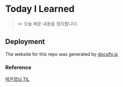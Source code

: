 # Today I Learned 

>:pencil2: 오늘 배운 내용을 정리합니다.

## Deployment
The website for this repo was generated by [docsify.js](https://docsify.js.org/#/deploy)

### Reference
[박은정님 TIL](https://github.com/ejolie/TIL)
